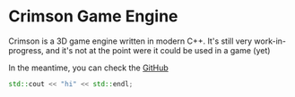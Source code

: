 # Crimson Game Engine

Crimson is a 3D game engine written in modern C++. It's still very work-in-progress, and it's not at the point were it could be used in a game (yet)

In the meantime, you can check the [GitHub](https://github.com/georgelam6/Crimson)

```cpp
std::cout << "hi" << std::endl;
```
